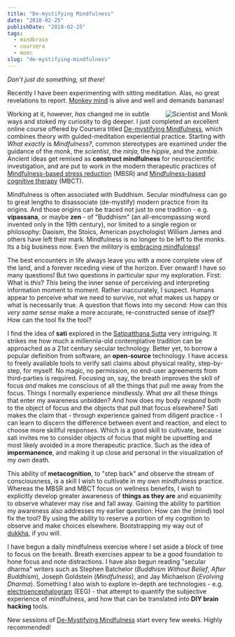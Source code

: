 ```yaml
---
title: "De-mystifying Mindfulness"
date: "2018-02-25"
publishDate: "2018-02-25"
tags:
  - mindbrain
  - coursera
  - mooc
slug: "de-mystifying-mindfulness"
---
```


*Don't just do something, sit there!*

Recently I have been experimenting with sitting meditation. Alas, no great revelations to report. [Monkey mind](https://en.wikipedia.org/wiki/Mind_monkey) is alive and well and demands bananas! 

<img style="float:right;" src="/img/scientist-monk.jpg" alt="Scientist and Monk" />

Working at it, however, *has* changed me in subtle ways and stoked my curiosity to dig deeper. I just completed an excellent online course offered by Coursera titled [De-mystifying Mindfulness](https://www.coursera.org/learn/mindfulness), which combines theory with guided-meditation experiential practice. Starting with *What exactly* is *Mindfulness?*, common stereotypes are examined under the guidance of the *monk*, the *scientist*, the *ninja*, the *hippie*, and the *zombie*. Ancient ideas get remixed as **construct mindfulness** for neuroscientific investigation, and are put to work in the modern therapeutic practices of [Mindfulness-based stress reduction](https://en.wikipedia.org/wiki/Mindfulness-based_stress_reduction) (MBSR) and [Mindfulness-based cognitive therapy](https://en.wikipedia.org/wiki/Mindfulness-based_cognitive_therapy) (MBCT). 

Mindfulness is often associated with Buddhism. Secular mindfulness can go to great lengths to disassociate (de-mystify) modern practice from its origins. And those origins can be traced not just to one tradition - e.g. **vipassana**, or maybe **zen** - of "Buddhism" (an all-encompassing word invented only in the 19th century), nor limited to a single region or philosophy: Daoism, the Stoics, American psychologist William James and others have left their mark. Mindfulness is no longer to be left to the monks. Its a big business now. Even the *military* is [embracing mindfulness](https://www.army.mil/article/149615/improving_military_resilience_through_mindfulness_training)!

The best encounters in life always leave you with a more complete view of the land, and a forever receding view of the horizon. Ever onward! I have so many questions! But two questions in particular spur my exploration. First: What is *this*? *This* being the inner sense of perceiving and interpreting information moment to moment. Rather inaccurately, I suspect. Humans appear to perceive what we need to survive, not what makes us happy or what is necessarily true. A question that flows into my second: How can this *very same sense* make a more accurate, re-constructed sense of *itself*? How can the tool fix the tool?

I find the idea of **sati** explored in the [Satipatthana Sutta](https://en.wikipedia.org/wiki/Satipatthana_Sutta) very intriguing. It strikes me how much a millennia-old contemplative tradition can be approached as a 21st century secular technology. Better yet, to borrow a popular definition from software, an **open-source** technology. I have access to freely available tools to verify sati claims about physical reality, step-by-step, for myself. No magic, no permission, no end-user agreements from third-parties is required. Focusing on, say, the breath improves the skill of focus *and* makes me conscious of all the things that pull me away from the focus. Things I normally experience mindlessly. What *are* all these things that enter my awareness unbidden? And how does my body *respond* both to the object of focus and the objects that pull that focus elsewhere? Sati makes the claim that - through experience gained from diligent practice - I can learn to discern the difference between event and reaction, and elect to choose more skillful responses. Which is a good skill to cultivate, because sati invites me to consider objects of focus that might be upsetting and most likely avoided in a more therapeutic practice. Such as the idea of **impermanence**, and making it up close and personal in the visualization of my own death.

This ability of **metacognition**, to "step back" and observe the stream of consciousness, is a skill I wish to cultivate in my own mindfulness practice. Whereas the MBSR and MBCT focus on wellness benefits, I wish to explicitly develop greater awareness of **things as they are** and equanimity to observe whatever may rise and fall away. Gaining the ability to partition my awareness also addresses my earlier question: How can the (mind) tool fix the tool? By using the ability to reserve a portion of my cognition to observe and make choices elsewhere. Bootstrapping my way out of [dukkha](https://en.wikipedia.org/wiki/Dukkha), if you will. 

I have begun a daily mindfulness exercise where I set aside a block of time to focus on the breath. Breath exercises appear to be a good foundation to hone focus and note distractions. I have also begun reading "secular dharma" writers such as Stephen Batchelor (*Buddhism Without Belief*, *After Buddhism*), Joseph Goldstein (*Mindfulness*), and Jay Michaelson (*Evolving Dharma*). Something I also wish to explore in-depth are technologies - e.g. [electroencephalogram](https://en.wikipedia.org/wiki/Brain_activity_and_meditation) (EEG) - that attempt to quantify the subjective experience of mindfulness, and how that can be translated into **DIY brain hacking** tools.

New sessions of [De-Mystifying Mindfulness](https://www.coursera.org/learn/mindfulness) start every few weeks. Highly recommended!
